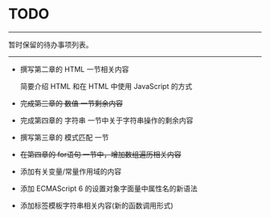# TODO

---

暂时保留的待办事项列表。



---



- 撰写第二章的 HTML 一节相关内容

  简要介绍 HTML 和在 HTML 中使用 JavaScript 的方式

- ~~完成第三章的 数值 一节剩余内容~~

- 完成第四章的 字符串 一节中关于字符串操作的剩余内容

 
- 撰写第三章的 模式匹配 一节

- ~~在第四章的 for语句 一节中，增加数组遍历相关内容~~

- 添加有关变量/常量作用域的内容

- 添加 ECMAScript 6 的设置对象字面量中属性名的新语法

- 添加标签模板字符串相关内容(新的函数调用形式)
